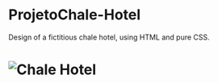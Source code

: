 # ProjetoChale-Hotel
Design of a fictitious chale hotel, using HTML and pure CSS.

<h1 >
  <img alt="Chale Hotel" title="#Chale Hotel" src="../assets/Chale1.png.png" />
</h1>